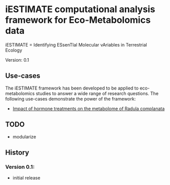 # iESTIMATE computational analysis framework for Eco-Metabolomics data
iESTIMATE = Identifying ESsenTIal Molecular vAriables in Terrestrial Ecology

Version: 0.1

## Use-cases
The iESTIMATE framework has been developed to be applied to eco-metabolomics studies to answer a wide range of research questions. The following use-cases demonstrate the power of the framework:
- [Impact of hormone treatments on the metabolome of Radula complanata](https://github.com/ipb-halle/iESTIMATE/blob/main/use-cases/radula-hormones/README.md)

## TODO
- modularize



## History

### Version 0.1:
- initial release
